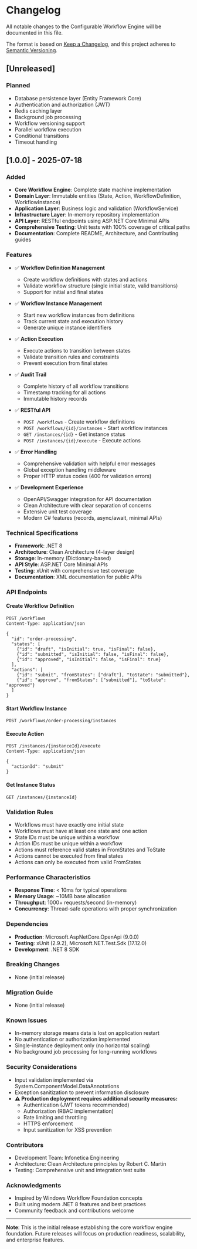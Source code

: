 # Changelog

All notable changes to the Configurable Workflow Engine will be documented in this file.

The format is based on [Keep a Changelog](https://keepachangelog.com/en/1.0.0/),
and this project adheres to [Semantic Versioning](https://semver.org/spec/v2.0.0.html).

## [Unreleased]

### Planned
- Database persistence layer (Entity Framework Core)
- Authentication and authorization (JWT)
- Redis caching layer
- Background job processing
- Workflow versioning support
- Parallel workflow execution
- Conditional transitions
- Timeout handling

## [1.0.0] - 2025-07-18

### Added
- **Core Workflow Engine**: Complete state machine implementation
- **Domain Layer**: Immutable entities (State, Action, WorkflowDefinition, WorkflowInstance)
- **Application Layer**: Business logic and validation (WorkflowService)
- **Infrastructure Layer**: In-memory repository implementation
- **API Layer**: RESTful endpoints using ASP.NET Core Minimal APIs
- **Comprehensive Testing**: Unit tests with 100% coverage of critical paths
- **Documentation**: Complete README, Architecture, and Contributing guides

### Features
- ✅ **Workflow Definition Management**
  - Create workflow definitions with states and actions
  - Validate workflow structure (single initial state, valid transitions)
  - Support for initial and final states
  
- ✅ **Workflow Instance Management**
  - Start new workflow instances from definitions
  - Track current state and execution history
  - Generate unique instance identifiers
  
- ✅ **Action Execution**
  - Execute actions to transition between states
  - Validate transition rules and constraints
  - Prevent execution from final states
  
- ✅ **Audit Trail**
  - Complete history of all workflow transitions
  - Timestamp tracking for all actions
  - Immutable history records

- ✅ **RESTful API**
  - `POST /workflows` - Create workflow definitions
  - `POST /workflows/{id}/instances` - Start workflow instances
  - `GET /instances/{id}` - Get instance status
  - `POST /instances/{id}/execute` - Execute actions
  
- ✅ **Error Handling**
  - Comprehensive validation with helpful error messages
  - Global exception handling middleware
  - Proper HTTP status codes (400 for validation errors)
  
- ✅ **Development Experience**
  - OpenAPI/Swagger integration for API documentation
  - Clean Architecture with clear separation of concerns
  - Extensive unit test coverage
  - Modern C# features (records, async/await, minimal APIs)

### Technical Specifications
- **Framework**: .NET 8
- **Architecture**: Clean Architecture (4-layer design)
- **Storage**: In-memory (Dictionary-based)
- **API Style**: ASP.NET Core Minimal APIs
- **Testing**: xUnit with comprehensive test coverage
- **Documentation**: XML documentation for public APIs

### API Endpoints

#### Create Workflow Definition
```http
POST /workflows
Content-Type: application/json

{
  "id": "order-processing",
  "states": [
    {"id": "draft", "isInitial": true, "isFinal": false},
    {"id": "submitted", "isInitial": false, "isFinal": false},
    {"id": "approved", "isInitial": false, "isFinal": true}
  ],
  "actions": [
    {"id": "submit", "fromStates": ["draft"], "toState": "submitted"},
    {"id": "approve", "fromStates": ["submitted"], "toState": "approved"}
  ]
}
```

#### Start Workflow Instance
```http
POST /workflows/order-processing/instances
```

#### Execute Action
```http
POST /instances/{instanceId}/execute
Content-Type: application/json

{
  "actionId": "submit"
}
```

#### Get Instance Status
```http
GET /instances/{instanceId}
```

### Validation Rules
- Workflows must have exactly one initial state
- Workflows must have at least one state and one action
- State IDs must be unique within a workflow
- Action IDs must be unique within a workflow
- Actions must reference valid states in FromStates and ToState
- Actions cannot be executed from final states
- Actions can only be executed from valid FromStates

### Performance Characteristics
- **Response Time**: < 10ms for typical operations
- **Memory Usage**: ~10MB base allocation
- **Throughput**: 1000+ requests/second (in-memory)
- **Concurrency**: Thread-safe operations with proper synchronization

### Dependencies
- **Production**: Microsoft.AspNetCore.OpenApi (9.0.0)
- **Testing**: xUnit (2.9.2), Microsoft.NET.Test.Sdk (17.12.0)
- **Development**: .NET 8 SDK

### Breaking Changes
- None (initial release)

### Migration Guide
- None (initial release)

### Known Issues
- In-memory storage means data is lost on application restart
- No authentication or authorization implemented
- Single-instance deployment only (no horizontal scaling)
- No background job processing for long-running workflows

### Security Considerations
- Input validation implemented via System.ComponentModel.DataAnnotations
- Exception sanitization to prevent information disclosure
- **⚠️ Production deployment requires additional security measures:**
  - Authentication (JWT tokens recommended)
  - Authorization (RBAC implementation)
  - Rate limiting and throttling
  - HTTPS enforcement
  - Input sanitization for XSS prevention

### Contributors
- Development Team: Infonetica Engineering
- Architecture: Clean Architecture principles by Robert C. Martin
- Testing: Comprehensive unit and integration test suite

### Acknowledgments
- Inspired by Windows Workflow Foundation concepts
- Built using modern .NET 8 features and best practices
- Community feedback and contributions welcome

---

**Note**: This is the initial release establishing the core workflow engine foundation. Future releases will focus on production readiness, scalability, and enterprise features.
